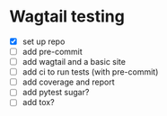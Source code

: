 # Wagtail testing

- [x] set up repo
- [ ] add pre-commit
- [ ] add wagtail and a basic site
- [ ] add ci to run tests (with pre-commit)
- [ ] add coverage and report
- [ ] add pytest sugar?
- [ ] add tox?

